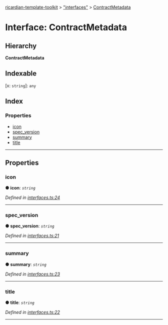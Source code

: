 [ricardian-template-toolkit](../README.md) > ["interfaces"](../modules/_interfaces_.md) > [ContractMetadata](../interfaces/_interfaces_.contractmetadata.md)

# Interface: ContractMetadata

## Hierarchy

**ContractMetadata**

## Indexable

\[x: `string`\]:&nbsp;`any`
## Index

### Properties

* [icon](_interfaces_.contractmetadata.md#icon)
* [spec_version](_interfaces_.contractmetadata.md#spec_version)
* [summary](_interfaces_.contractmetadata.md#summary)
* [title](_interfaces_.contractmetadata.md#title)

---

## Properties

<a id="icon"></a>

###  icon

**● icon**: *`string`*

*Defined in [interfaces.ts:24](https://github.com/EOSIO/ricardian-template-toolkit/blob/84a970d/src/interfaces.ts#L24)*

___
<a id="spec_version"></a>

###  spec_version

**● spec_version**: *`string`*

*Defined in [interfaces.ts:21](https://github.com/EOSIO/ricardian-template-toolkit/blob/84a970d/src/interfaces.ts#L21)*

___
<a id="summary"></a>

###  summary

**● summary**: *`string`*

*Defined in [interfaces.ts:23](https://github.com/EOSIO/ricardian-template-toolkit/blob/84a970d/src/interfaces.ts#L23)*

___
<a id="title"></a>

###  title

**● title**: *`string`*

*Defined in [interfaces.ts:22](https://github.com/EOSIO/ricardian-template-toolkit/blob/84a970d/src/interfaces.ts#L22)*

___

